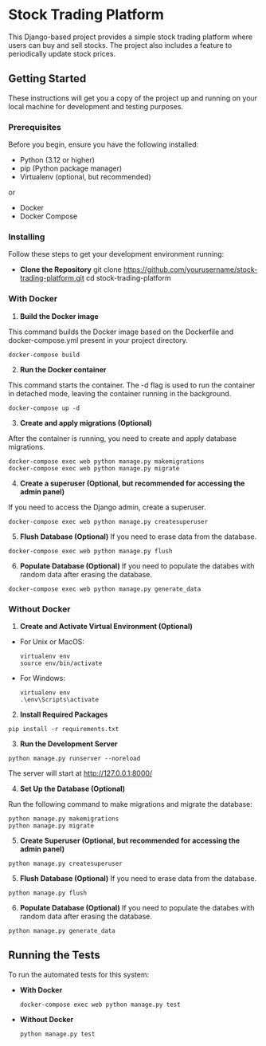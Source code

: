# Stock Trading Platform

This Django-based project provides a simple stock trading platform where users can buy and sell stocks. The project also includes a feature to periodically update stock prices.

## Getting Started

These instructions will get you a copy of the project up and running on your local machine for development and testing purposes.

### Prerequisites

Before you begin, ensure you have the following installed:
- Python (3.12 or higher)
- pip (Python package manager)
- Virtualenv (optional, but recommended)

or
- Docker
- Docker Compose

### Installing

Follow these steps to get your development environment running:

- **Clone the Repository**
git clone https://github.com/yourusername/stock-trading-platform.git
cd stock-trading-platform

### With Docker
1. **Build the Docker image**

This command builds the Docker image based on the Dockerfile and docker-compose.yml present in your project directory.
  ```
  docker-compose build
  ```

2. **Run the Docker container**

This command starts the container. The -d flag is used to run the container in detached mode, leaving the container running in the background.
  ```
  docker-compose up -d
  ```

3. **Create and apply migrations (Optional)**

After the container is running, you need to create and apply database migrations.
  ```
  docker-compose exec web python manage.py makemigrations
  docker-compose exec web python manage.py migrate
  ```

4. **Create a superuser (Optional, but recommended for accessing the admin panel)**

If you need to access the Django admin, create a superuser.
  ```
  docker-compose exec web python manage.py createsuperuser
  ```

5. **Flush Database (Optional)**
If you need to erase data from the database.
  ```
  docker-compose exec web python manage.py flush
  ```

6. **Populate Database (Optional)**
If you need to populate the databes with random data after erasing the database.
  ```
  docker-compose exec web python manage.py generate_data
  ```

### Without Docker

1. **Create and Activate Virtual Environment (Optional)** 

- For Unix or MacOS:
  ```
  virtualenv env
  source env/bin/activate
  ```

- For Windows:
  ```
  virtualenv env
  .\env\Scripts\activate
  ```

2. **Install Required Packages**
  ```
  pip install -r requirements.txt
  ```

3. **Run the Development Server**
  ```
  python manage.py runserver --noreload
  ```
The server will start at http://127.0.0.1:8000/


4. **Set Up the Database (Optional)** 

Run the following command to make migrations and migrate the database:
  ```
  python manage.py makemigrations
  python manage.py migrate
  ```

5. **Create Superuser (Optional, but recommended for accessing the admin panel)** 
  ```
  python manage.py createsuperuser
  ```
5. **Flush Database (Optional)**
If you need to erase data from the database.
  ```
  python manage.py flush
  ```

6. **Populate Database (Optional)**
If you need to populate the databes with random data after erasing the database.
  ```
  python manage.py generate_data
  ```

## Running the Tests

To run the automated tests for this system:

- **With Docker**
  ```
  docker-compose exec web python manage.py test
  ```

- **Without Docker**
  ```
  python manage.py test
  ```
